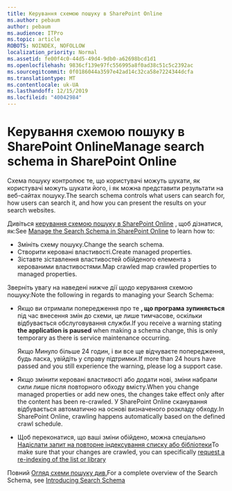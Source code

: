 ```yaml
---
title: Керування схемою пошуку в SharePoint Online
ms.author: pebaum
author: pebaum
ms.audience: ITPro
ms.topic: article
ROBOTS: NOINDEX, NOFOLLOW
localization_priority: Normal
ms.assetid: fe00f4c0-44d5-49d4-9db0-a62698bcd1d1
ms.openlocfilehash: 9836cf139e97fc556995a8f0ad38c51c5c2392ac
ms.sourcegitcommit: 0f0186044a3597e42ad14c32ca58e7224344dcfa
ms.translationtype: MT
ms.contentlocale: uk-UA
ms.lasthandoff: 12/15/2019
ms.locfileid: "40042984"
---
```

# <a name="manage-search-schema-in-sharepoint-online"></a><span data-ttu-id="5bce9-102">Керування схемою пошуку в SharePoint Online</span><span class="sxs-lookup"><span data-stu-id="5bce9-102">Manage search schema in SharePoint Online</span></span>

<span data-ttu-id="5bce9-103">Схема пошуку контролює те, що користувачі можуть шукати, як користувачі можуть шукати його, і як можна представити результати на веб-сайтах пошуку.</span><span class="sxs-lookup"><span data-stu-id="5bce9-103">The search schema controls what users can search for, how users can search it, and how you can present the results on your search websites.</span></span> 

<span data-ttu-id="5bce9-104">Дивіться [керування схемою пошуку в SharePoint Online](https://docs.microsoft.com/sharepoint/manage-search-schema) , щоб дізнатися, як:</span><span class="sxs-lookup"><span data-stu-id="5bce9-104">See [Manage the Search Schema in SharePoint Online](https://docs.microsoft.com/sharepoint/manage-search-schema) to learn how to:</span></span> 
- <span data-ttu-id="5bce9-105">Змініть схему пошуку.</span><span class="sxs-lookup"><span data-stu-id="5bce9-105">Change the search schema.</span></span>
- <span data-ttu-id="5bce9-106">Створити керовані властивості.</span><span class="sxs-lookup"><span data-stu-id="5bce9-106">Create managed properties.</span></span>
- <span data-ttu-id="5bce9-107">Зіставте зіставлення властивостей обійденого елемента з керованими властивостями.</span><span class="sxs-lookup"><span data-stu-id="5bce9-107">Map crawled map crawled properties to managed properties.</span></span>

<span data-ttu-id="5bce9-108">Зверніть увагу на наведені нижче дії щодо керування схемою пошуку:</span><span class="sxs-lookup"><span data-stu-id="5bce9-108">Note the following in regards to managing your Search Schema:</span></span>

- <span data-ttu-id="5bce9-109">Якщо ви отримали попередження про те **, що програма зупиняється** під час внесення змін до схеми, це лише тимчасове, оскільки відбувається обслуговування служби.</span><span class="sxs-lookup"><span data-stu-id="5bce9-109">If you receive a warning stating **the application is paused** when making a schema change, this is only temporary as there is service maintenance occurring.</span></span> 

    <span data-ttu-id="5bce9-110">Якщо Минуло більше 24 годин, і ви все ще відчуваєте попередження, будь ласка, увійдіть у справу підтримки.</span><span class="sxs-lookup"><span data-stu-id="5bce9-110">If more than 24 hours have passed and you still experience the warning, please log a support case.</span></span>
- <span data-ttu-id="5bce9-111">Якщо змінити керовані властивості або додати нові, зміни набрали сили лише після повторного обходу вмісту.</span><span class="sxs-lookup"><span data-stu-id="5bce9-111">When you change managed properties or add new ones, the changes take effect only after the content has been re-crawled.</span></span> <span data-ttu-id="5bce9-112">У SharePoint Online сканування відбувається автоматично на основі визначеного розкладу обходу.</span><span class="sxs-lookup"><span data-stu-id="5bce9-112">In SharePoint Online, crawling happens automatically based on the defined crawl schedule.</span></span>
- <span data-ttu-id="5bce9-113">Щоб переконатися, що ваші зміни обійдено, можна спеціально [Надіслати запит на повторне індексування списку або бібліотеки](https://docs.microsoft.com/sharepoint/manage-search-schema#request-re-indexing-of-a-document-library-or-list)</span><span class="sxs-lookup"><span data-stu-id="5bce9-113">To make sure that your changes are crawled, you can specifically [request a re-indexing of the list or library](https://docs.microsoft.com/sharepoint/manage-search-schema#request-re-indexing-of-a-document-library-or-list)</span></span> 

<span data-ttu-id="5bce9-114">Повний [Огляд схеми пошуку див.](https://blogs.technet.microsoft.com/tothesharepoint/2012/11/25/introducing-search-schema-for-sharepoint-2013/)</span><span class="sxs-lookup"><span data-stu-id="5bce9-114">For a complete overview of the Search Schema, see [Introducing Search Schema](https://blogs.technet.microsoft.com/tothesharepoint/2012/11/25/introducing-search-schema-for-sharepoint-2013/)</span></span> 


